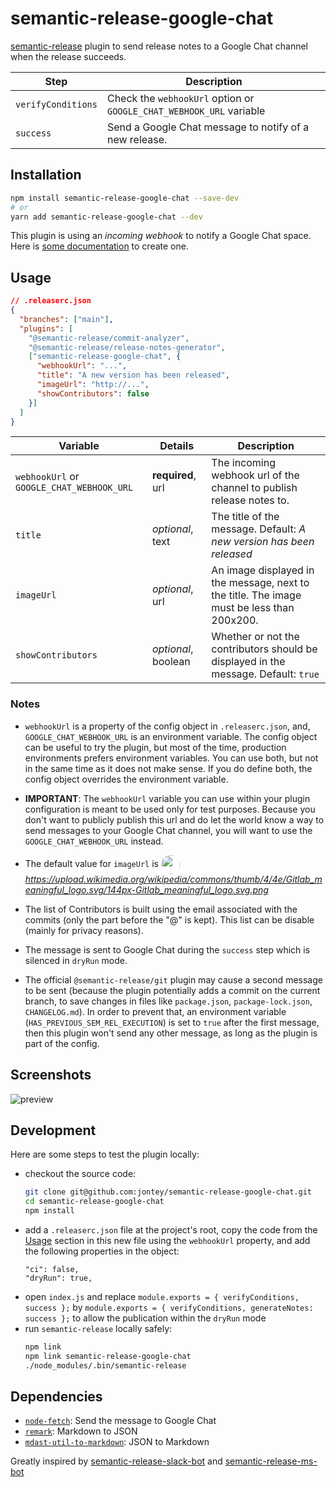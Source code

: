 # semantic-release-google-chat

[semantic-release](https://github.com/semantic-release/semantic-release) plugin to send release notes to a Google Chat channel when the release succeeds.

| Step               | Description                                                   |
| ------------------ | ------------------------------------------------------------- |
| `verifyConditions` | Check the `webhookUrl` option or `GOOGLE_CHAT_WEBHOOK_URL` variable |
| `success`          | Send a Google Chat message to notify of a new release.              |

## Installation

```sh
npm install semantic-release-google-chat --save-dev
# or
yarn add semantic-release-google-chat --dev
```

This plugin is using an _incoming webhook_ to notify a Google Chat space. Here is
[some documentation](https://developers.google.com/chat/how-tos/webhooks#create_a_webhook) to create one.

## Usage

```json
// .releaserc.json
{
  "branches": ["main"],
  "plugins": [
    "@semantic-release/commit-analyzer",
    "@semantic-release/release-notes-generator",
    ["semantic-release-google-chat", {
      "webhookUrl": "...",
      "title": "A new version has been released",
      "imageUrl": "http://...",
      "showContributors": false
    }]
  ]
}
```

| Variable | Details | Description | 
| --- | --- | --- |
| `webhookUrl` or `GOOGLE_CHAT_WEBHOOK_URL` | **required**, url | The incoming webhook url of the channel to publish release notes to. |
| `title` | _optional_, text | The title of the message. Default: _A new version has been released_ |
| `imageUrl` | _optional_, url | An image displayed in the message, next to the title. The image must be less than 200x200. |
| `showContributors` | _optional_, boolean | Whether or not the contributors should be displayed in the message. Default: `true` |

### Notes
- `webhookUrl` is a property of the config object in `.releaserc.json`, and,
  `GOOGLE_CHAT_WEBHOOK_URL` is an environment variable. The config object can be
  useful to try the plugin, but most of the time, production environments
  prefers environment variables. You can use both, but not in the same time as
  it does not make sense. If you do define both, the config object overrides
  the environment variable.
- **IMPORTANT**: The `webhookUrl` variable you can use within your plugin
configuration is meant to be used only for test purposes. Because you don't
want to publicly publish this url and do let the world know a way to send
messages to your Google Chat channel, you will want to use the `GOOGLE_CHAT_WEBHOOK_URL`
instead.

- The default value for `imageUrl` is <img src="https://upload.wikimedia.org/wikipedia/commons/thumb/4/4e/Gitlab_meaningful_logo.svg/144px-Gitlab_meaningful_logo.svg.png" width="30" height="30" style="border-radius: 50%; vertical-align: middle" />
_https://upload.wikimedia.org/wikipedia/commons/thumb/4/4e/Gitlab_meaningful_logo.svg/144px-Gitlab_meaningful_logo.svg.png_

- The list of Contributors is built using the email associated with the commits
(only the part before the "@" is kept). This list can be disable (mainly for
privacy reasons).

- The message is sent to Google Chat during the `success` step which is silenced in
`dryRun` mode.

- The official `@semantic-release/git` plugin may cause a second message to be
sent (because the plugin potentially adds a commit on the current branch, to
save changes in files like `package.json`, `package-lock.json`, `CHANGELOG.md`).
In order to prevent that, an environment variable (`HAS_PREVIOUS_SEM_REL_EXECUTION`)
is set to `true` after the first message, then this plugin won't send any other 
message, as long as the plugin is part of the config.

## Screenshots

![preview](docs/screenshot-success-1.png "preview")

## Development

Here are some steps to test the plugin locally:

- checkout the source code:
  ```sh
  git clone git@github.com:jontey/semantic-release-google-chat.git
  cd semantic-release-google-chat
  npm install
  ```
- add a `.releaserc.json` file at the project's root, copy the code from the
[Usage](#usage) section in this new file using the `webhookUrl` property, and
add the following properties in the object:
  ```
  "ci": false,
  "dryRun": true,
  ```
- open `index.js` and replace `module.exports = { verifyConditions, success };` by `module.exports = { verifyConditions, generateNotes: success };` to allow the publication within the `dryRun` mode
- run `semantic-release` locally safely:
  ```sh
  npm link
  npm link semantic-release-google-chat
  ./node_modules/.bin/semantic-release
  ```

## Dependencies

- [`node-fetch`](https://www.npmjs.com/package/node-fetch): Send the message to Google Chat
- [`remark`](https://www.npmjs.com/package/remark): Markdown to JSON
- [`mdast-util-to-markdown`](https://www.npmjs.com/package/mdast-util-to-markdown): JSON to Markdown

Greatly inspired by [semantic-release-slack-bot](https://github.com/juliuscc/semantic-release-slack-bot) and [semantic-release-ms-bot](https://github.com/yllieth/semantic-release-ms-teams)
